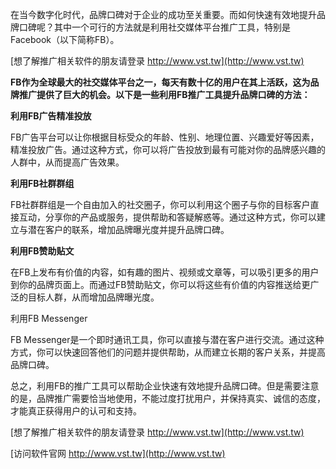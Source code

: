 在当今数字化时代，品牌口碑对于企业的成功至关重要。而如何快速有效地提升品牌口碑呢？其中一个可行的方法就是利用社交媒体平台推广工具，特别是Facebook（以下简称FB）。

[想了解推广相关软件的朋友请登录 http://www.vst.tw](http://www.vst.tw)

**FB作为全球最大的社交媒体平台之一，每天有数十亿的用户在其上活跃，这为品牌推广提供了巨大的机会。以下是一些利用FB推广工具提升品牌口碑的方法：**

**利用FB广告精准投放**

FB广告平台可以让你根据目标受众的年龄、性别、地理位置、兴趣爱好等因素，精准投放广告。通过这种方式，你可以将广告投放到最有可能对你的品牌感兴趣的人群中，从而提高广告效果。

**利用FB社群群组**

FB社群群组是一个自由加入的社交圈子，你可以利用这个圈子与你的目标客户直接互动，分享你的产品或服务，提供帮助和答疑解惑等。通过这种方式，你可以建立与潜在客户的联系，增加品牌曝光度并提升品牌口碑。

**利用FB赞助贴文**

在FB上发布有价值的内容，如有趣的图片、视频或文章等，可以吸引更多的用户到你的品牌页面上。而通过FB赞助贴文，你可以将这些有价值的内容推送给更广泛的目标人群，从而增加品牌曝光度。

利用FB Messenger

FB Messenger是一个即时通讯工具，你可以直接与潜在客户进行交流。通过这种方式，你可以快速回答他们的问题并提供帮助，从而建立长期的客户关系，并提高品牌口碑。

总之，利用FB的推广工具可以帮助企业快速有效地提升品牌口碑。但是需要注意的是，品牌推广需要恰当地使用，不能过度打扰用户，并保持真实、诚信的态度，才能真正获得用户的认可和支持。

[想了解推广相关软件的朋友请登录 http://www.vst.tw](http://www.vst.tw)


[访问软件官网 http://www.vst.tw](http://www.vst.tw)
